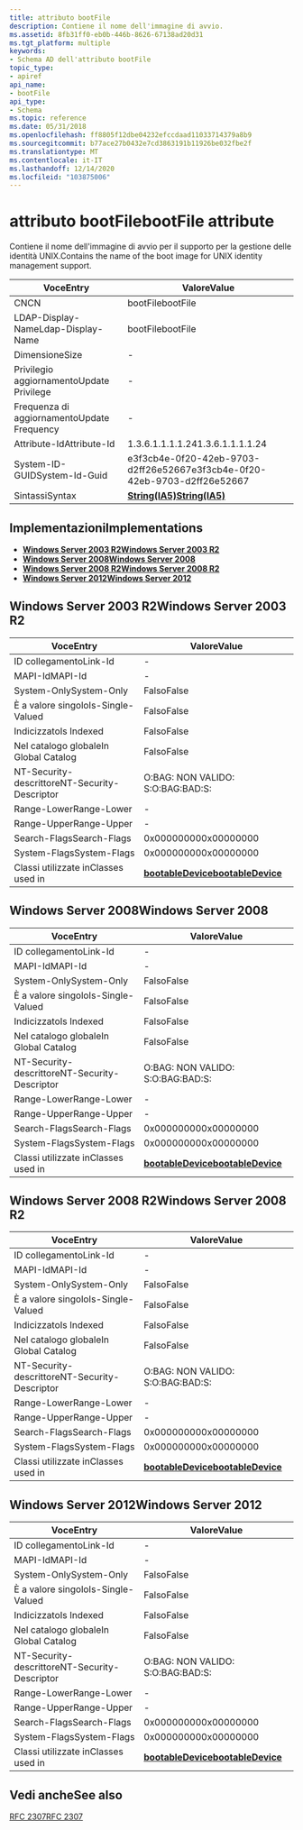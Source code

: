 ```yaml
---
title: attributo bootFile
description: Contiene il nome dell'immagine di avvio.
ms.assetid: 8fb31ff0-eb0b-446b-8626-67138ad20d31
ms.tgt_platform: multiple
keywords:
- Schema AD dell'attributo bootFile
topic_type:
- apiref
api_name:
- bootFile
api_type:
- Schema
ms.topic: reference
ms.date: 05/31/2018
ms.openlocfilehash: ff8805f12dbe04232efccdaad11033714379a8b9
ms.sourcegitcommit: b77ace27b0432e7cd3863191b11926be032fbe2f
ms.translationtype: MT
ms.contentlocale: it-IT
ms.lasthandoff: 12/14/2020
ms.locfileid: "103875006"
---
```

# <a name="bootfile-attribute"></a><span data-ttu-id="0cc10-104">attributo bootFile</span><span class="sxs-lookup"><span data-stu-id="0cc10-104">bootFile attribute</span></span>

<span data-ttu-id="0cc10-105">Contiene il nome dell'immagine di avvio per il supporto per la gestione delle identità UNIX.</span><span class="sxs-lookup"><span data-stu-id="0cc10-105">Contains the name of the boot image for UNIX identity management support.</span></span>



| <span data-ttu-id="0cc10-106">Voce</span><span class="sxs-lookup"><span data-stu-id="0cc10-106">Entry</span></span> | <span data-ttu-id="0cc10-107">Valore</span><span class="sxs-lookup"><span data-stu-id="0cc10-107">Value</span></span> |
|-------------------|--------------------------------------|
| <span data-ttu-id="0cc10-108">CN</span><span class="sxs-lookup"><span data-stu-id="0cc10-108">CN</span></span>                | <span data-ttu-id="0cc10-109">bootFile</span><span class="sxs-lookup"><span data-stu-id="0cc10-109">bootFile</span></span>                             |
| <span data-ttu-id="0cc10-110">LDAP-Display-Name</span><span class="sxs-lookup"><span data-stu-id="0cc10-110">Ldap-Display-Name</span></span> | <span data-ttu-id="0cc10-111">bootFile</span><span class="sxs-lookup"><span data-stu-id="0cc10-111">bootFile</span></span>                             |
| <span data-ttu-id="0cc10-112">Dimensione</span><span class="sxs-lookup"><span data-stu-id="0cc10-112">Size</span></span>              | \-                                   |
| <span data-ttu-id="0cc10-113">Privilegio aggiornamento</span><span class="sxs-lookup"><span data-stu-id="0cc10-113">Update Privilege</span></span>  | \-                                   |
| <span data-ttu-id="0cc10-114">Frequenza di aggiornamento</span><span class="sxs-lookup"><span data-stu-id="0cc10-114">Update Frequency</span></span>  | \-                                   |
| <span data-ttu-id="0cc10-115">Attribute-Id</span><span class="sxs-lookup"><span data-stu-id="0cc10-115">Attribute-Id</span></span>      | <span data-ttu-id="0cc10-116">1.3.6.1.1.1.1.24</span><span class="sxs-lookup"><span data-stu-id="0cc10-116">1.3.6.1.1.1.1.24</span></span>                     |
| <span data-ttu-id="0cc10-117">System-ID-GUID</span><span class="sxs-lookup"><span data-stu-id="0cc10-117">System-Id-Guid</span></span>    | <span data-ttu-id="0cc10-118">e3f3cb4e-0f20-42eb-9703-d2ff26e52667</span><span class="sxs-lookup"><span data-stu-id="0cc10-118">e3f3cb4e-0f20-42eb-9703-d2ff26e52667</span></span> |
| <span data-ttu-id="0cc10-119">Sintassi</span><span class="sxs-lookup"><span data-stu-id="0cc10-119">Syntax</span></span>            | [<span data-ttu-id="0cc10-120">**String(IA5)**</span><span class="sxs-lookup"><span data-stu-id="0cc10-120">**String(IA5)**</span></span>](s-string-ia5.md)  |



## <a name="implementations"></a><span data-ttu-id="0cc10-121">Implementazioni</span><span class="sxs-lookup"><span data-stu-id="0cc10-121">Implementations</span></span>

-   [<span data-ttu-id="0cc10-122">**Windows Server 2003 R2**</span><span class="sxs-lookup"><span data-stu-id="0cc10-122">**Windows Server 2003 R2**</span></span>](#windows-server-2003-r2)
-   [<span data-ttu-id="0cc10-123">**Windows Server 2008**</span><span class="sxs-lookup"><span data-stu-id="0cc10-123">**Windows Server 2008**</span></span>](#windows-server-2008)
-   [<span data-ttu-id="0cc10-124">**Windows Server 2008 R2**</span><span class="sxs-lookup"><span data-stu-id="0cc10-124">**Windows Server 2008 R2**</span></span>](#windows-server-2008-r2)
-   [<span data-ttu-id="0cc10-125">**Windows Server 2012**</span><span class="sxs-lookup"><span data-stu-id="0cc10-125">**Windows Server 2012**</span></span>](#windows-server-2012)

## <a name="windows-server-2003-r2"></a><span data-ttu-id="0cc10-126">Windows Server 2003 R2</span><span class="sxs-lookup"><span data-stu-id="0cc10-126">Windows Server 2003 R2</span></span>



| <span data-ttu-id="0cc10-127">Voce</span><span class="sxs-lookup"><span data-stu-id="0cc10-127">Entry</span></span> | <span data-ttu-id="0cc10-128">Valore</span><span class="sxs-lookup"><span data-stu-id="0cc10-128">Value</span></span> |
|------------------------|-------------------------------------------------------|
| <span data-ttu-id="0cc10-129">ID collegamento</span><span class="sxs-lookup"><span data-stu-id="0cc10-129">Link-Id</span></span>                | \-                                                    |
| <span data-ttu-id="0cc10-130">MAPI-Id</span><span class="sxs-lookup"><span data-stu-id="0cc10-130">MAPI-Id</span></span>                | \-                                                    |
| <span data-ttu-id="0cc10-131">System-Only</span><span class="sxs-lookup"><span data-stu-id="0cc10-131">System-Only</span></span>            | <span data-ttu-id="0cc10-132">Falso</span><span class="sxs-lookup"><span data-stu-id="0cc10-132">False</span></span>                                                 |
| <span data-ttu-id="0cc10-133">È a valore singolo</span><span class="sxs-lookup"><span data-stu-id="0cc10-133">Is-Single-Valued</span></span>       | <span data-ttu-id="0cc10-134">Falso</span><span class="sxs-lookup"><span data-stu-id="0cc10-134">False</span></span>                                                 |
| <span data-ttu-id="0cc10-135">Indicizzato</span><span class="sxs-lookup"><span data-stu-id="0cc10-135">Is Indexed</span></span>             | <span data-ttu-id="0cc10-136">Falso</span><span class="sxs-lookup"><span data-stu-id="0cc10-136">False</span></span>                                                 |
| <span data-ttu-id="0cc10-137">Nel catalogo globale</span><span class="sxs-lookup"><span data-stu-id="0cc10-137">In Global Catalog</span></span>      | <span data-ttu-id="0cc10-138">Falso</span><span class="sxs-lookup"><span data-stu-id="0cc10-138">False</span></span>                                                 |
| <span data-ttu-id="0cc10-139">NT-Security-descrittore</span><span class="sxs-lookup"><span data-stu-id="0cc10-139">NT-Security-Descriptor</span></span> | <span data-ttu-id="0cc10-140">O:BAG: NON VALIDO: S:</span><span class="sxs-lookup"><span data-stu-id="0cc10-140">O:BAG:BAD:S:</span></span>                                          |
| <span data-ttu-id="0cc10-141">Range-Lower</span><span class="sxs-lookup"><span data-stu-id="0cc10-141">Range-Lower</span></span>            | \-                                                    |
| <span data-ttu-id="0cc10-142">Range-Upper</span><span class="sxs-lookup"><span data-stu-id="0cc10-142">Range-Upper</span></span>            | \-                                                    |
| <span data-ttu-id="0cc10-143">Search-Flags</span><span class="sxs-lookup"><span data-stu-id="0cc10-143">Search-Flags</span></span>           | <span data-ttu-id="0cc10-144">0x00000000</span><span class="sxs-lookup"><span data-stu-id="0cc10-144">0x00000000</span></span>                                            |
| <span data-ttu-id="0cc10-145">System-Flags</span><span class="sxs-lookup"><span data-stu-id="0cc10-145">System-Flags</span></span>           | <span data-ttu-id="0cc10-146">0x00000000</span><span class="sxs-lookup"><span data-stu-id="0cc10-146">0x00000000</span></span>                                            |
| <span data-ttu-id="0cc10-147">Classi utilizzate in</span><span class="sxs-lookup"><span data-stu-id="0cc10-147">Classes used in</span></span>        | [<span data-ttu-id="0cc10-148">**bootableDevice**</span><span class="sxs-lookup"><span data-stu-id="0cc10-148">**bootableDevice**</span></span>](c-bootabledevice.md)<br/> |



## <a name="windows-server-2008"></a><span data-ttu-id="0cc10-149">Windows Server 2008</span><span class="sxs-lookup"><span data-stu-id="0cc10-149">Windows Server 2008</span></span>



| <span data-ttu-id="0cc10-150">Voce</span><span class="sxs-lookup"><span data-stu-id="0cc10-150">Entry</span></span> | <span data-ttu-id="0cc10-151">Valore</span><span class="sxs-lookup"><span data-stu-id="0cc10-151">Value</span></span> |
|------------------------|-------------------------------------------------------|
| <span data-ttu-id="0cc10-152">ID collegamento</span><span class="sxs-lookup"><span data-stu-id="0cc10-152">Link-Id</span></span>                | \-                                                    |
| <span data-ttu-id="0cc10-153">MAPI-Id</span><span class="sxs-lookup"><span data-stu-id="0cc10-153">MAPI-Id</span></span>                | \-                                                    |
| <span data-ttu-id="0cc10-154">System-Only</span><span class="sxs-lookup"><span data-stu-id="0cc10-154">System-Only</span></span>            | <span data-ttu-id="0cc10-155">Falso</span><span class="sxs-lookup"><span data-stu-id="0cc10-155">False</span></span>                                                 |
| <span data-ttu-id="0cc10-156">È a valore singolo</span><span class="sxs-lookup"><span data-stu-id="0cc10-156">Is-Single-Valued</span></span>       | <span data-ttu-id="0cc10-157">Falso</span><span class="sxs-lookup"><span data-stu-id="0cc10-157">False</span></span>                                                 |
| <span data-ttu-id="0cc10-158">Indicizzato</span><span class="sxs-lookup"><span data-stu-id="0cc10-158">Is Indexed</span></span>             | <span data-ttu-id="0cc10-159">Falso</span><span class="sxs-lookup"><span data-stu-id="0cc10-159">False</span></span>                                                 |
| <span data-ttu-id="0cc10-160">Nel catalogo globale</span><span class="sxs-lookup"><span data-stu-id="0cc10-160">In Global Catalog</span></span>      | <span data-ttu-id="0cc10-161">Falso</span><span class="sxs-lookup"><span data-stu-id="0cc10-161">False</span></span>                                                 |
| <span data-ttu-id="0cc10-162">NT-Security-descrittore</span><span class="sxs-lookup"><span data-stu-id="0cc10-162">NT-Security-Descriptor</span></span> | <span data-ttu-id="0cc10-163">O:BAG: NON VALIDO: S:</span><span class="sxs-lookup"><span data-stu-id="0cc10-163">O:BAG:BAD:S:</span></span>                                          |
| <span data-ttu-id="0cc10-164">Range-Lower</span><span class="sxs-lookup"><span data-stu-id="0cc10-164">Range-Lower</span></span>            | \-                                                    |
| <span data-ttu-id="0cc10-165">Range-Upper</span><span class="sxs-lookup"><span data-stu-id="0cc10-165">Range-Upper</span></span>            | \-                                                    |
| <span data-ttu-id="0cc10-166">Search-Flags</span><span class="sxs-lookup"><span data-stu-id="0cc10-166">Search-Flags</span></span>           | <span data-ttu-id="0cc10-167">0x00000000</span><span class="sxs-lookup"><span data-stu-id="0cc10-167">0x00000000</span></span>                                            |
| <span data-ttu-id="0cc10-168">System-Flags</span><span class="sxs-lookup"><span data-stu-id="0cc10-168">System-Flags</span></span>           | <span data-ttu-id="0cc10-169">0x00000000</span><span class="sxs-lookup"><span data-stu-id="0cc10-169">0x00000000</span></span>                                            |
| <span data-ttu-id="0cc10-170">Classi utilizzate in</span><span class="sxs-lookup"><span data-stu-id="0cc10-170">Classes used in</span></span>        | [<span data-ttu-id="0cc10-171">**bootableDevice**</span><span class="sxs-lookup"><span data-stu-id="0cc10-171">**bootableDevice**</span></span>](c-bootabledevice.md)<br/> |



## <a name="windows-server-2008-r2"></a><span data-ttu-id="0cc10-172">Windows Server 2008 R2</span><span class="sxs-lookup"><span data-stu-id="0cc10-172">Windows Server 2008 R2</span></span>



| <span data-ttu-id="0cc10-173">Voce</span><span class="sxs-lookup"><span data-stu-id="0cc10-173">Entry</span></span> | <span data-ttu-id="0cc10-174">Valore</span><span class="sxs-lookup"><span data-stu-id="0cc10-174">Value</span></span> |
|------------------------|-------------------------------------------------------|
| <span data-ttu-id="0cc10-175">ID collegamento</span><span class="sxs-lookup"><span data-stu-id="0cc10-175">Link-Id</span></span>                | \-                                                    |
| <span data-ttu-id="0cc10-176">MAPI-Id</span><span class="sxs-lookup"><span data-stu-id="0cc10-176">MAPI-Id</span></span>                | \-                                                    |
| <span data-ttu-id="0cc10-177">System-Only</span><span class="sxs-lookup"><span data-stu-id="0cc10-177">System-Only</span></span>            | <span data-ttu-id="0cc10-178">Falso</span><span class="sxs-lookup"><span data-stu-id="0cc10-178">False</span></span>                                                 |
| <span data-ttu-id="0cc10-179">È a valore singolo</span><span class="sxs-lookup"><span data-stu-id="0cc10-179">Is-Single-Valued</span></span>       | <span data-ttu-id="0cc10-180">Falso</span><span class="sxs-lookup"><span data-stu-id="0cc10-180">False</span></span>                                                 |
| <span data-ttu-id="0cc10-181">Indicizzato</span><span class="sxs-lookup"><span data-stu-id="0cc10-181">Is Indexed</span></span>             | <span data-ttu-id="0cc10-182">Falso</span><span class="sxs-lookup"><span data-stu-id="0cc10-182">False</span></span>                                                 |
| <span data-ttu-id="0cc10-183">Nel catalogo globale</span><span class="sxs-lookup"><span data-stu-id="0cc10-183">In Global Catalog</span></span>      | <span data-ttu-id="0cc10-184">Falso</span><span class="sxs-lookup"><span data-stu-id="0cc10-184">False</span></span>                                                 |
| <span data-ttu-id="0cc10-185">NT-Security-descrittore</span><span class="sxs-lookup"><span data-stu-id="0cc10-185">NT-Security-Descriptor</span></span> | <span data-ttu-id="0cc10-186">O:BAG: NON VALIDO: S:</span><span class="sxs-lookup"><span data-stu-id="0cc10-186">O:BAG:BAD:S:</span></span>                                          |
| <span data-ttu-id="0cc10-187">Range-Lower</span><span class="sxs-lookup"><span data-stu-id="0cc10-187">Range-Lower</span></span>            | \-                                                    |
| <span data-ttu-id="0cc10-188">Range-Upper</span><span class="sxs-lookup"><span data-stu-id="0cc10-188">Range-Upper</span></span>            | \-                                                    |
| <span data-ttu-id="0cc10-189">Search-Flags</span><span class="sxs-lookup"><span data-stu-id="0cc10-189">Search-Flags</span></span>           | <span data-ttu-id="0cc10-190">0x00000000</span><span class="sxs-lookup"><span data-stu-id="0cc10-190">0x00000000</span></span>                                            |
| <span data-ttu-id="0cc10-191">System-Flags</span><span class="sxs-lookup"><span data-stu-id="0cc10-191">System-Flags</span></span>           | <span data-ttu-id="0cc10-192">0x00000000</span><span class="sxs-lookup"><span data-stu-id="0cc10-192">0x00000000</span></span>                                            |
| <span data-ttu-id="0cc10-193">Classi utilizzate in</span><span class="sxs-lookup"><span data-stu-id="0cc10-193">Classes used in</span></span>        | [<span data-ttu-id="0cc10-194">**bootableDevice**</span><span class="sxs-lookup"><span data-stu-id="0cc10-194">**bootableDevice**</span></span>](c-bootabledevice.md)<br/> |



## <a name="windows-server-2012"></a><span data-ttu-id="0cc10-195">Windows Server 2012</span><span class="sxs-lookup"><span data-stu-id="0cc10-195">Windows Server 2012</span></span>



| <span data-ttu-id="0cc10-196">Voce</span><span class="sxs-lookup"><span data-stu-id="0cc10-196">Entry</span></span> | <span data-ttu-id="0cc10-197">Valore</span><span class="sxs-lookup"><span data-stu-id="0cc10-197">Value</span></span> |
|------------------------|-------------------------------------------------------|
| <span data-ttu-id="0cc10-198">ID collegamento</span><span class="sxs-lookup"><span data-stu-id="0cc10-198">Link-Id</span></span>                | \-                                                    |
| <span data-ttu-id="0cc10-199">MAPI-Id</span><span class="sxs-lookup"><span data-stu-id="0cc10-199">MAPI-Id</span></span>                | \-                                                    |
| <span data-ttu-id="0cc10-200">System-Only</span><span class="sxs-lookup"><span data-stu-id="0cc10-200">System-Only</span></span>            | <span data-ttu-id="0cc10-201">Falso</span><span class="sxs-lookup"><span data-stu-id="0cc10-201">False</span></span>                                                 |
| <span data-ttu-id="0cc10-202">È a valore singolo</span><span class="sxs-lookup"><span data-stu-id="0cc10-202">Is-Single-Valued</span></span>       | <span data-ttu-id="0cc10-203">Falso</span><span class="sxs-lookup"><span data-stu-id="0cc10-203">False</span></span>                                                 |
| <span data-ttu-id="0cc10-204">Indicizzato</span><span class="sxs-lookup"><span data-stu-id="0cc10-204">Is Indexed</span></span>             | <span data-ttu-id="0cc10-205">Falso</span><span class="sxs-lookup"><span data-stu-id="0cc10-205">False</span></span>                                                 |
| <span data-ttu-id="0cc10-206">Nel catalogo globale</span><span class="sxs-lookup"><span data-stu-id="0cc10-206">In Global Catalog</span></span>      | <span data-ttu-id="0cc10-207">Falso</span><span class="sxs-lookup"><span data-stu-id="0cc10-207">False</span></span>                                                 |
| <span data-ttu-id="0cc10-208">NT-Security-descrittore</span><span class="sxs-lookup"><span data-stu-id="0cc10-208">NT-Security-Descriptor</span></span> | <span data-ttu-id="0cc10-209">O:BAG: NON VALIDO: S:</span><span class="sxs-lookup"><span data-stu-id="0cc10-209">O:BAG:BAD:S:</span></span>                                          |
| <span data-ttu-id="0cc10-210">Range-Lower</span><span class="sxs-lookup"><span data-stu-id="0cc10-210">Range-Lower</span></span>            | \-                                                    |
| <span data-ttu-id="0cc10-211">Range-Upper</span><span class="sxs-lookup"><span data-stu-id="0cc10-211">Range-Upper</span></span>            | \-                                                    |
| <span data-ttu-id="0cc10-212">Search-Flags</span><span class="sxs-lookup"><span data-stu-id="0cc10-212">Search-Flags</span></span>           | <span data-ttu-id="0cc10-213">0x00000000</span><span class="sxs-lookup"><span data-stu-id="0cc10-213">0x00000000</span></span>                                            |
| <span data-ttu-id="0cc10-214">System-Flags</span><span class="sxs-lookup"><span data-stu-id="0cc10-214">System-Flags</span></span>           | <span data-ttu-id="0cc10-215">0x00000000</span><span class="sxs-lookup"><span data-stu-id="0cc10-215">0x00000000</span></span>                                            |
| <span data-ttu-id="0cc10-216">Classi utilizzate in</span><span class="sxs-lookup"><span data-stu-id="0cc10-216">Classes used in</span></span>        | [<span data-ttu-id="0cc10-217">**bootableDevice**</span><span class="sxs-lookup"><span data-stu-id="0cc10-217">**bootableDevice**</span></span>](c-bootabledevice.md)<br/> |



## <a name="see-also"></a><span data-ttu-id="0cc10-218">Vedi anche</span><span class="sxs-lookup"><span data-stu-id="0cc10-218">See also</span></span>

<dl> <dt>

[<span data-ttu-id="0cc10-219">RFC 2307</span><span class="sxs-lookup"><span data-stu-id="0cc10-219">RFC 2307</span></span>](https://www.ietf.org/rfc/rfc2307.txt)
</dt> </dl>

 

 






